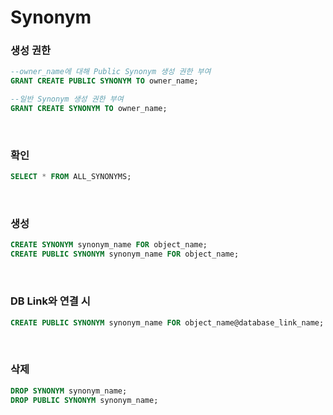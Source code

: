 Synonym
===

### 생성 권한
```sql
--owner_name에 대해 Public Synonym 생성 권한 부여
GRANT CREATE PUBLIC SYNONYM TO owner_name;

--일반 Synonym 생성 권한 부여
GRANT CREATE SYNONYM TO owner_name;
```

<Br>

### 확인
```sql
SELECT * FROM ALL_SYNONYMS;
```

<br>

### 생성
```sql
CREATE SYNONYM synonym_name FOR object_name;
CREATE PUBLIC SYNONYM synonym_name FOR object_name;
```

<br>

### DB Link와 연결 시
```sql
CREATE PUBLIC SYNONYM synonym_name FOR object_name@database_link_name;
```

<br>

### 삭제
```sql
DROP SYNONYM synonym_name;
DROP PUBLIC SYNONYM synonym_name;
```
